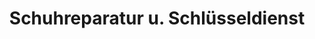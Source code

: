 ---
title: "Schuhreparatur u. Schlüsseldienst"
url: /taufkirchen/schuhreparatur-u-schluesseldienst/
shop: Schuhe
---